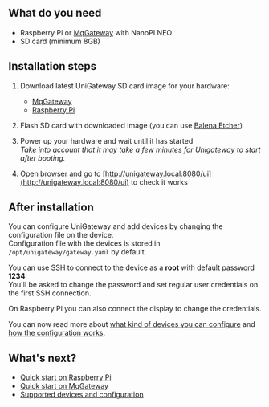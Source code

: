 
## What do you need
- Raspberry Pi or [MqGateway](https://mqgateway.com) with NanoPI NEO
- SD card (minimum 8GB)

## Installation steps

1. Download latest UniGateway SD card image for your hardware: 
    - [MqGateway](https://github.com/unigateway/unigateway/releases/latest/download/UniGateway_SDCardImage_MqGateway.img.xz)
    - [Raspberry Pi](https://github.com/unigateway/unigateway/releases/latest/download/UniGateway_SDCardImage_RaspberryPi.img.xz)

2. Flash SD card with downloaded image (you can use [Balena Etcher](https://www.balena.io/etcher/))
3. Power up your hardware and wait until it has started  
   _Take into account that it may take a few minutes for Unigateway to start after booting._
4. Open browser and go to [http://unigateway.local:8080/ui](http://unigateway.local:8080/ui) to check it works

## After installation

You can configure UniGateway and add devices by changing the configuration file on the device.  
Configuration file with the devices is stored in `/opt/unigateway/gateway.yaml` by default.

You can use SSH to connect to the device as a **root** with default password **1234**.  
You'll be asked to change the password and set regular user credentials on the first SSH connection.

On Raspberry Pi you can also connect the display to change the credentials.

You can now read more about [what kind of devices you can configure](supported-devices.md) and [how the configuration works](configuration.md).


## What's next?

- [Quick start on Raspberry Pi](quick-start-raspberrypi.md)
- [Quick start on MqGateway](quick-start-mqgateway.md)
- [Supported devices and configuration](supported-devices.md)
